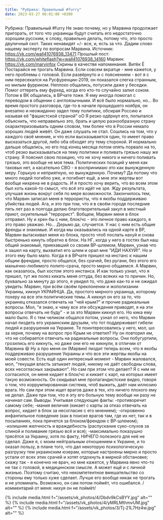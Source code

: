 ```yaml
---
title: "Рубрика: Правильный #furry"
date: 2023-03-27 06:01:00 +0300
---
```


Рубрика: Правильный #furry
Не знаю почему, но у Марвина продолжает пригорать, от того что украинцы будут считать его недостаточно хорошим русским, к слову, правильно делать, потому что, это просто двуличный скот. Таких ненавидят +/- все, и, есть за что.
Дадим слово нашему эксперту по вопросам Марвина.
Источник: https://vk.com/wall41076938_13471
Прошлый пост: https://vk.com/whiteflash?w=wall41076938_14160
Марвин: https://vk.com/marvinfox
Скрины в качестве напоминания.
Витёк Ё
Постарайся не трогать Марвина. Если совсем вкратце - мне кажется, у него проблемы с головой.
Если развёрнуто и с пояснением - вот я с ним пересекался на Русфуренции-2019, он показался слегка странным, но милым фурриком. Неплохо общались, потусили даже у беседки. Помог оттереть ему фурхед, когда его кто-то случайно залил соком. Потом в ВК общались, в ВРчате тоже. Я ему иногда помогал с переводом в общении с англоязычными. И всё было нормально, но... Во время простого разговора, где-то в начале прошедшего ноября, он внезапно и неожиданно задел тему политики, обсирая Россию и называя её "фашистской страной" оО Я резко одёрнул его, попытался объяснить, что неправильно это, брать и целую разнообразную страну охарактеризовывать одним словом, тем более что в России немало хороших людей живёт. Он даже слушать не стал. Сошлись на том, что у каждого своё мнение, и что если высказывается один, то имеет право высказаться другой, либо оба обходят эту тему стороной. И нормально дальше общались, но его под конец месяца потом опять порвало на то, чтоб резко высказываться на тему политики и поливать грязью нашу же страну.
Я пояснил свою позицию, что не хочу никого и ничего поливать грязью, это вообще не моя тема. Политических позиций у меня как таковых нет, а касательно СВО - я воспринимаю это как вынужденную меру. Горькую и неприятную, но вынужденную. Почему? Да потому что много людей погибло уже, и погибнет ещё, а мне эти жертвы вот вообще нихрена не в радость. И я просто хочу верить, что во всем этом был хоть какой-то смысл, что всё это идёт не зря. Жду результата, улучшая жизнь вокруг себя по мере возможности.
Закончилось тем, что Марвин записал меня в террористы, что я якобы поддерживаю убийства людей. Ага, и это при том, что я в своём городе последние пять лет раз в полгода делаю благотворительный закуп в местный приют, охуительный "террорист". Вобщем, Марвин меня в блок отправил. Ну и хрен бы с ним, блок/чс - это личное право каждого, я это право уважаю. Но... Дерьмо да, случается. У нас с ним есть общие френды и знакомые. И когда мы оказывались на одной карте в ВР, Марвин вытаскивал меня из блока, просто чтоб послать нахуй и снова быстренько кинуть обратно в блок.
На НГ, когда у него в гостях был наш общий знакомый, приехавший со своим ВР-шлемом, Марвин, узнав что я зашел на карту, выхватил его шлем и орал мне "ИДИ НАХУЙ!". Но и этого ему было мало. Когда я в ВРчате пришел на инстанс к нашим общим френдам, просто общался, без срачей, без ругани, без этого его маньячно-любимого полито-срача, просто мирно общаемся. А Марвин, как оказалось, был хостом этого инстанса. И как только узнал, что я пришел, тут же полез кикать меня оттуда, без всяких на то причин.
Но, буквально за минуту до этого, я увидел то, что даже как-то и не ожидал увидеть: Марвин, при всём своём преклонении и жополизании Украины, кикнул УКРАИНЦА. Да, простого мирного украинца, которому похеру на все эти политические темы. А кикнул он его за то, что украинец отказался отвечать на "чей крым?" и прочие радикальные вопросы. Мол, "я знаю, к чему все эти обсуждения приводят, я на эти вопросы отвечать не буду" - и за это Марвин кикнул его.
Но кика ему мало было. Я с тем челиком общался потом, узнал от него, что Марвин начал пиздеть его украинским друзьям, что тот поддерживает гибели людей и разрушения на Украине. Те поинтересовались у него, мол, шо за херня, почему на вопрос про Крым не ответил? Ну он повторил им, что не собирается отвечать на радикальные вопросы. Они побугуртили, грозились его кикнуть, но даже они его не кикнули, в отличии от Марвина 😆
Ну а про меня он (Марвин) пиздит теперь всем, что я якобы поддерживаю разрушение Украины и что все эти жертвы якобы на моей совести.
Есть ещё один интересный момент - Марвин жаловался, мол, "текущая власть затыкает людей, никому не даёт свободны слова, всех несогласных закрывают". Но сам при этом что делает? Я с ним не согласился, он меня кидает в блок/чс и кикает с карт, на которых имеет такую возможность.
Он скидывал мне пропагандистские видео, говоря о том, что коррумпированная система, чтоб выжить, даёт нам иллюзию врага. Но сам при этом ищет врагов даже в тех, кто ничего плохого ему не делал. Даже при том, что я эту его больную тему вообще ни разу не начинал сам.
Выводы.
Учитывая следующие факты:
-противоречит самому себе;
-мания величия (кикает с карты за отказ отвечать на вопрос, кидает в блок за несогласие с его мнением);
-откровенно инфантильное поведение (как в поиске врагов там, где их нет, так и в посыланиях, пока прячется за блоком/френдом с ВР-шлемом);
-излишняя желчность и враждебность (распускание суко-слухов за спиной и поливание грязью всё и вся);
-максимально показушно трясётся за Украину, хотя по факту, НИЧЕГО полезного для неё не сделал. Даже я, с моим нейтральным отношением к Украине, и то оказал пользу, в плане того, что дал некоторую психологическую разгрузку тем украинским юзерам, которые настроены мирно и просто устали от всех этих срачей и хотят отдохнуть в мирной обстановке;
скажу так - я конечно не врач, но мне кажется, у Марвина явно что-то не так с головой, в медицинском смысле. А может ещё и с личной жизнью. Поэтому считаю, что некомпетентное вмешательство со стороны ему только хуже сделает. Лучше его вообще никак не трогать и не упоминать. Возможно, он сам потом поймёт, что ошибался.
/комментарий от меня: нихуя он не поймёт/


{% include media.html f="/assets/vk_photos/4/Dbdv9kCsBYY.jpg" alt="" %}
{% include media.html f="/assets/vk_photos/4/yMRLMthmvUM.jpg" alt="" %}
{% include media.html f="/assets/vk_photos/3/Tj-21L7Hz4w.jpg" alt="" %}
